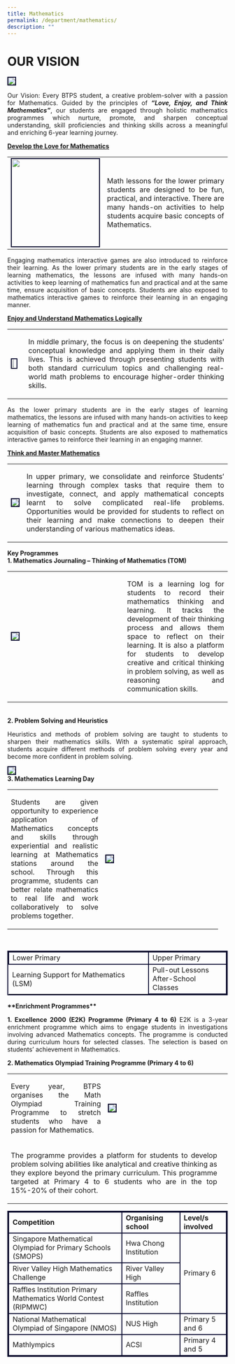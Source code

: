 ```yaml
---
title: Mathematics
permalink: /department/mathematics/
description: ""
---
```

# **OUR VISION**
<img style="border:2px solid #0A0B30" src="/images/btpsmath1.jpeg">
<p align="justify">Our Vision: Every BTPS student, a creative problem-solver with a passion for Mathematics. 
Guided by the principles of <strong><i>“Love, Enjoy, and Think Mathematics”</i></strong>, our students are engaged through holistic mathematics programmes which nurture, promote, and sharpen conceptual understanding, skill proficiencies and thinking skills across a meaningful and enriching 6-year learning journey.</p>

<strong><u>Develop the Love for Mathematics</u></strong>
<table><tbody><tr><td> 
<img style="border:2px solid #0A0B30" src="/images/btpsmath2.jpeg" width="200"></td><td><p align="justify">Math lessons for the lower primary students are designed to be fun, practical, and interactive. There are many hands-on activities to help students acquire basic concepts of Mathematics. </p></td></tr></tbody></table>
<p align="justify">Engaging mathematics interactive games are also introduced to reinforce their learning. As the lower primary students are in the early stages of learning mathematics, the lessons are infused with many hands-on activities to keep learning of mathematics fun and practical and at the same time, ensure acquisition of basic concepts. Students are also exposed to mathematics interactive games to reinforce their learning in an engaging manner.</p>

<strong><u>Enjoy and Understand Mathematics Logically</u></strong>
<table><tbody><tr><td><img style="border:2px solid #0A0B30" src="/images/btpsmath3.jpeg" width="45%"></td>
<td><p align="justify">In middle primary, the focus is on deepening the students’ conceptual knowledge and applying them in their daily lives. This is achieved through presenting students with both standard curriculum topics and challenging real-world math problems to encourage higher-order thinking skills. </p></td></tr></tbody></table>
<p align="justify">
As the lower primary students are in the early stages of learning mathematics, the lessons are infused with many hands-on activities to keep learning of mathematics fun and practical and at the same time, ensure acquisition of basic concepts. Students are also exposed to mathematics interactive games to reinforce their learning in an engaging manner.
 </p>
<strong><u>Think and Master Mathematics</u> </strong>
<table><tbody><tr><td><img style="border:2px solid #0A0B30" src="/images/btpsmath4.jpeg"></td><td><p align="justify">In upper primary, we consolidate and reinforce Students’ learning through complex tasks that require them to investigate, connect, and apply mathematical concepts learnt to solve complicated real-life problems. Opportunities would be provided for students to reflect on their learning and make connections to deepen their understanding of various mathematics ideas.</p></td></tr></tbody></table>

    
<strong>**Key Programmes**</strong><br>
<b>1. Mathematics Journaling – Thinking of Mathematics (TOM)</b>
<p align="justify">
<table><tbody><tr><td width="250"><img style="border:2px solid #0A0B30" src="/images/btpsmath5.jpg"></td><td><p align="justify">TOM is a learning log for students to record their mathematics thinking and learning. It tracks the development of their thinking process and allows them space to reflect on their learning. It is also a platform for students to develop creative and critical thinking in problem solving, as well as reasoning and communication skills.</p></td></tr></tbody></table>
 </p>
<p></p>
<br>
<b>2. Problem Solving and Heuristics</b>
<p align="justify">
Heuristics and methods of problem solving are taught to students to sharpen their mathematics skills. With a systematic spiral approach, students acquire different methods of problem solving every year and become more confident in problem solving.</p>
<img style="border:2px solid #0A0B30" src="/images/btpsmath6.jpg"><br>
<b>3. Mathematics Learning Day</b>
<table><tbody><tr><td width="200">
<p align="justify">
Students are given opportunity to experience application of Mathematics concepts and skills through experiential and realistic learning at Mathematics stations around the school. Through this programme, students can better relate mathematics to real life and work collaboratively to solve problems together.</p></td>
<td width="250"><img style="border:2px solid #0A0B30" src="/images/btpsmath7.jpeg"></td></tr></tbody></table>
<br>
<table style="border:2px solid #0A0B30">
<tbody><tr>
<td style="border:2px solid #0A0B30">Lower Primary </td><td style="border:2px solid #0A0B30">Upper Primary </td></tr><tr>
<td>Learning Support for Mathematics (LSM) </td><td style="border:2px solid #0A0B30">Pull-out Lessons
<br>After-School Classes
 </td></tr></tbody></table>
<strong>**Enrichment Programmes**</strong><br>

<p align="justify">
<b>1. Excellence 2000 (E2K) Programme (Primary 4 to 6)</b>
E2K is a 3-year enrichment programme which aims to engage students in investigations involving advanced Mathematics concepts. The programme is conducted during curriculum hours for selected classes. The selection is based on students’ achievement in Mathematics.</p>

<b>2. Mathematics Olympiad Training Programme (Primary 4 to 6)</b>
<table><tbody><tr><td><p align="justify">
Every year, BTPS organises the Math Olympiad Training Programme to stretch students who have a passion for Mathematics.</p></td>
<td width="250"><img style="border:2px solid #0A0B30" src="/images/btpsmath8.jpeg"></td></tr><tr><td colspan="2"><p align="justify"> The programme provides a platform for students to develop problem solving abilities like analytical and creative thinking as they explore beyond the primary curriculum. This programme targeted at Primary 4 to 6 students who are in the top 15%-20% of their cohort.</p></td><td></td></tr></tbody></table>

<table style="border:2px solid #0A0B30">
<tbody><tr>
<td style="border:2px solid #0A0B30"><b>Competition</b> </td><td style="border:2px solid #0A0B30"><b>Organising school</b> </td><td style="border:2px solid #0A0B30"><b>Level/s involved</b> </td></tr><tr>
<td style="border:2px solid #0A0B30">Singapore Mathematical Olympiad for Primary Schools (SMOPS) </td><td style="border:2px solid #0A0B30">Hwa Chong Institution
 </td><td style="border:2px solid #0A0B30" rowspan="3">Primary 6
 </td></tr><tr>
<td style="border:2px solid #0A0B30">River Valley High Mathematics Challenge </td><td style="border:2px solid #0A0B30">River Valley High
 </td></tr><tr>
<td style="border:2px solid #0A0B30">Raffles Institution Primary Mathematics World Contest (RIPMWC)</td><td style="border:2px solid #0A0B30">Raffles Institution
 </td></tr><tr>
<td style="border:2px solid #0A0B30">National Mathematical Olympiad of Singapore (NMOS)</td><td style="border:2px solid #0A0B30">NUS High
 </td><td style="border:2px solid #0A0B30">Primary 5 and 6
 </td></tr><tr>
<td style="border:2px solid #0A0B30">Mathlympics </td><td style="border:2px solid #0A0B30">ACSI
 </td><td style="border:2px solid #0A0B30">Primary 4 and 5
 </td></tr></tbody></table>